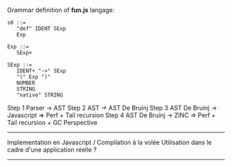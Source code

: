 Grammar definition of **fun.js** langage:
```
s0 ::=
   "def" IDENT SExp
   Exp

Exp ::= 
   SExp+    	       	   

SExp ::= 
   IDENT+ "->" SExp 	         
   "(" Exp ")"
   NUMBER 
   STRING
   "native" STRING
```
Step 1 Parser -> AST
Step 2 AST -> AST De Bruinj 
Step 3 AST De Bruinj -> Javascript => Perf + Tail recursion
Step 4 AST De Bruinj -> ZINC => Perf + Tail recursion + GC Perspective

--- 

Implementation en Javascript / Compilation à la volée
Utilisation dans le cadre d'une application réelle ?

---


